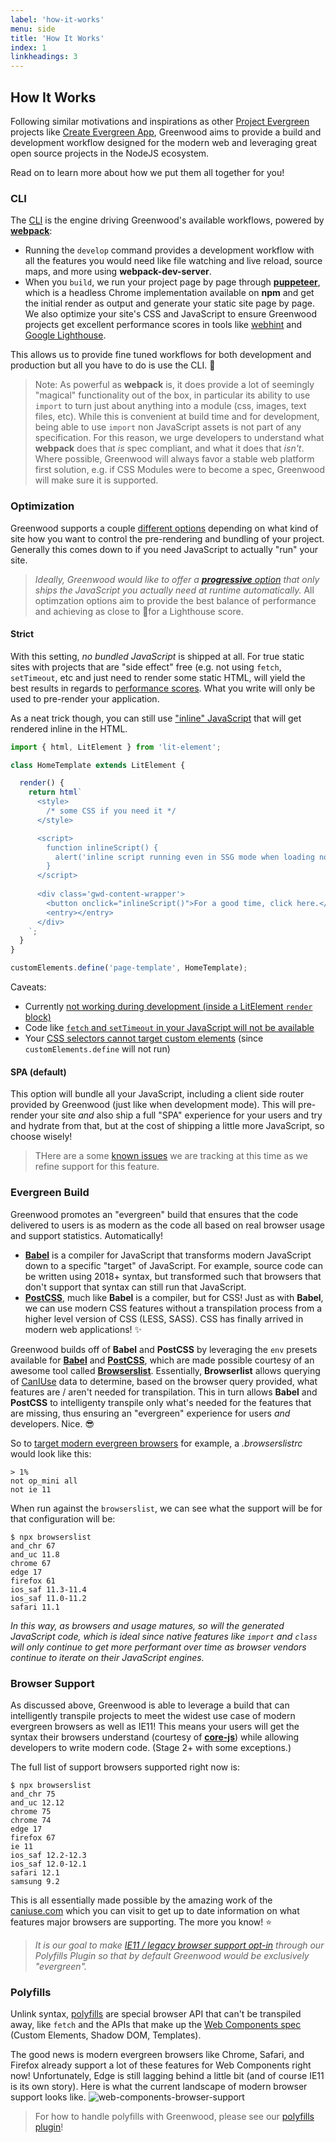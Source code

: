 ```yaml
---
label: 'how-it-works'
menu: side
title: 'How It Works'
index: 1
linkheadings: 3
---
```


## How It Works
Following similar motivations and inspirations as other [Project Evergreen](https://github.com/ProjectEvergreen/) projects like [Create Evergreen App](https://github.com/ProjectEvergreen/create-evergreen-app), Greenwood aims to provide a build and development workflow designed for the modern web and leveraging great open source projects in the NodeJS ecosystem.

Read on to learn more about how we put them all together for you!

### CLI
The [CLI](/docs/) is the engine driving Greenwood's available workflows, powered by [**webpack**](https://webpack.js.org/):
- Running the `develop` command provides a development workflow with all the features you would need like file watching and live reload, source maps, and more using **webpack-dev-server**.
- When you `build`, we run your project page by page through [**puppeteer**](https://github.com/GoogleChrome/puppeteer), which is a headless Chrome implementation available on **npm** and get the initial render as output and generate your static site page by page.  We also optimize your site's CSS and JavaScript to ensure Greenwood projects get excellent performance scores in tools like [webhint](https://webhint.io/) and [Google Lighthouse](https://developers.google.com/web/tools/lighthouse/).

This allows us to provide fine tuned workflows for both development and production but all you have to do is use the CLI.  💯

> Note: As powerful as **webpack** is, it does provide a lot of seemingly "magical" functionality out of the box, in particular its ability to use `import` to turn just about anything into a module (css, images, text files, etc).  While this is convenient at build time and for development, being able to use `import` non JavaScript assets is not part of any specification.  For this reason, we urge developers to understand what **webpack** does that _is_ spec compliant, and what it does that _isn't_.  Where possible, Greenwood will always favor a stable web platform first solution, e.g. if CSS Modules were to become a spec, Greenwood will make sure it is supported.

### Optimization
Greenwood supports a couple [different options](/docs/configuration#optimization) depending on what kind of site how you want to control the pre-rendering and bundling of your project.  Generally this comes down to if you need JavaScript to actually "run" your site.

> _Ideally, Greenwood would like to offer a [**progressive** option](https://github.com/ProjectEvergreen/greenwood/issues/354) that only ships the JavaScript you actually need at runtime automatically._  All optimzation options aim to provide the best balance of performance and achieving as close to 💯for a Lighthouse score.

#### Strict
With this setting, _no bundled JavaScript_ is shipped at all.  For true static sites with projects that are "side effect" free (e.g. not using `fetch`, `setTimeout`, etc and just need to render some static HTML, will  yield the best results in regards to [performance scores](https://developers.google.com/web/tools/lighthouse).  What you write will only be used to pre-render your application.

As a neat trick though, you can still use ["inline" JavaScript](https://github.com/ProjectEvergreen/greenwood/pull/401) that will get rendered inline in the HTML.

```javascript
import { html, LitElement } from 'lit-element';

class HomeTemplate extends LitElement {

  render() {
    return html`
      <style>
        /* some CSS if you need it */
      </style>

      <script>
        function inlineScript() {
          alert('inline script running even in SSG mode when loading no external JS! 🎉');
        }
      </script>
      
      <div class='gwd-content-wrapper'>
        <button onclick="inlineScript()">For a good time, click here.</button>
        <entry></entry>
      </div>
    `;
  }
}

customElements.define('page-template', HomeTemplate);
```

Caveats:
- Currently [not working during development (inside a LitElement `render` block)](https://github.com/ProjectEvergreen/greenwood/issues/413)
- Code like [`fetch` and `setTimeout` in your JavaScript will not be available](https://github.com/ProjectEvergreen/greenwood/blob/v0.8.0/www/components/banner/banner.js#L37)
- Your [CSS selectors cannot target custom elements](https://github.com/thegreenhouseio/www.thegreenhouse.io/pull/158/) (since `customElements.define` will not run)


#### SPA (default)
This option will bundle all your JavaScript, including a client side router provided by Greenwood (just like when development mode).  This will pre-render your site _and_ also ship a full "SPA" experience for your users and try and hydrate from that, but at the cost of shipping a little more JavaScript, so choose wisely!  

> THere are a some [known issues](https://github.com/ProjectEvergreen/greenwood/labels/mode%3Aspa) we are tracking at this time as we refine support for this feature.

### Evergreen Build
Greenwood promotes an "evergreen" build that ensures that the code delivered to users is as modern as the code all based on real browser usage and support statistics.  Automatically!

- [**Babel**](https://babeljs.io/) is a compiler for JavaScript that transforms modern JavaScript down to a specific "target" of JavaScript.  For example, source code can be written using 2018+ syntax, but transformed such that browsers that don't support that syntax can still run that JavaScript.
- [**PostCSS**](https://postcss.org/), much like **Babel** is a compiler, but for CSS!  Just as with **Babel**, we can use modern CSS features without a transpilation process from a higher level version of CSS (LESS, SASS).  CSS has finally arrived in modern web applications! ✨

Greenwood builds off of **Babel** and **PostCSS** by leveraging the `env` presets available for [**Babel**](https://babeljs.io/docs/en/babel-preset-env) and [**PostCSS**](https://preset-env.cssdb.org/), which are made possible courtesy of an awesome tool called [**Browserslist**](https://github.com/browserslist/browserslist).  Essentially, **Browserlist** allows querying of [CanIUse](https://caniuse.com/) data to determine, based on the browser query provided, what features are / aren't needed for transpilation.  This in turn allows **Babel** and **PostCSS** to intelligenty transpile only what's needed for the features that are missing, thus ensuring an "evergreen" experience for users _and_ developers.  Nice. 😎

So to [target modern evergreen browsers](https://github.com/babel/babel/issues/7789) for example, a _.browserslistrc_ would look like this:
```shell
> 1%
not op_mini all
not ie 11
```

When run against the `browserslist`, we can see what the support will be for that configuration will be:
```shell
$ npx browserslist
and_chr 67
and_uc 11.8
chrome 67
edge 17
firefox 61
ios_saf 11.3-11.4
ios_saf 11.0-11.2
safari 11.1
```

_In this way, as browsers and usage matures, so will the generated JavaScript code, which is ideal since native features like `import` and `class` will only continue to get more performant over time as browser vendors continue to iterate on their JavaScript engines._


### Browser Support
As discussed above, Greenwood is able to leverage a build that can intelligently transpile projects to meet the widest use case of modern evergreen browsers as well as IE11!  This means your users will get the syntax their browsers understand (courtesy of [**core-js**](https://babeljs.io/docs/en/babel-preset-env#corejs)) while allowing developers to write modern code.  (Stage 2+ with some exceptions.)

The full list of support browsers supported right now is:
```shell
$ npx browserslist
and_chr 75
and_uc 12.12
chrome 75
chrome 74
edge 17
firefox 67
ie 11
ios_saf 12.2-12.3
ios_saf 12.0-12.1
safari 12.1
samsung 9.2
```

This is all essentially made possible by the amazing work of the [caniuse.com](https://caniuse.com/) which you can visit to get up to date information on what features major browsers are supporting.  The more you know! ⭐

> _It is our goal to make [IE11 / legacy browser support opt-in](https://github.com/ProjectEvergreen/greenwood/issues/224) through our Polyfills Plugin so that by default Greenwood would be exclusively "evergreen"._

### Polyfills
Unlink syntax, [polyfills](https://developer.mozilla.org/en-US/docs/Glossary/Polyfill) are special browser API that can't be transpiled away, like `fetch` and the APIs that make up the [Web Components spec](https://www.webcomponents.org/introduction) (Custom Elements, Shadow DOM, Templates).

The good news is modern evergreen browsers like Chrome, Safari, and Firefox already support a lot of these features for Web Components right now!  Unfortunately, Edge is still lagging behind a little bit (and of course IE11 is its own story).  Here is what the current landscape of modern browser support looks like.
![web-components-browser-support](/assets/web-components-browser-support.png)

> For how to handle polyfills with Greenwood, please see our [polyfills plugin](https://github.com/ProjectEvergreen/greenwood/tree/master/packages/plugin-polyfills)!